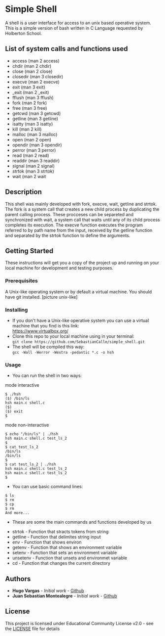# Simple Shell

A shell is a user interface for access to an unix based operative system. This is a simple version of bash written in C Language requested by Holberton School.

## List of system calls and functions used
* access (man 2 access)
* chdir (man 2 chdir)
* close (man 2 close)
* closedir (man 3 closedir)
* execve (man 2 execve)
* exit (man 3 exit)
* _exit (man 2 _exit)
* fflush (man 3 fflush)
* fork (man 2 fork)
* free (man 3 free)
* getcwd (man 3 getcwd)
* getline (man 3 getline)
* isatty (man 3 isatty)
* kill (man 2 kill)
* malloc (man 3 malloc)
* open (man 2 open)
* opendir (man 3 opendir)
* perror (man 3 perror)
* read (man 2 read)
* readdir (man 3 readdir)
* signal (man 2 signal)
* strtok (man 3 strtok)
* wait (man 2 wait

## Description

This shell was mainly developed with fork, execve, wait, getline and strtok. The fork is a system call that creates a new child process by duplicating the parent calling process. These procceses can be separeted and synchronized with wait, a system call that waits until any of its child process completes its execution. The execve function executes the program referred to by path name from the input, received by the getline function and separated by the strtok function to define the arguments.

## Getting Started

These instructions will get you a copy of the project up and running on your local machine for development and testing purposes. 

### Prerequisites

A Unix-like operating system or by default a virtual machine. You should have git installed.
[picture unix-like]

### Installing

- If you don't have a Unix-like operative system you can use a virtual machine that you find is this link:<br /> https://www.virtualbox.org/
- Clone this repo to your local machine using in your terminal:<br />
`git clone https://github.com/SebastianCalle/simple_shell.git`
- The shell will be compiled this way:<br />
```gcc -Wall -Werror -Wextra -pedantic *.c -o hsh```

### Usage

- You can run the shell in two ways:

mode interactive
```shell
$ ./hsh
($) /bin/ls
hsh main.c shell.c
($)
($) exit
$
```
mode non-interactive
```shell
$ echo "/bin/ls" | ./hsh
hsh main.c shell.c test_ls_2
$
$ cat test_ls_2
/bin/ls
/bin/ls
$
$ cat test_ls_2 | ./hsh
hsh main.c shell.c test_ls_2
hsh main.c shell.c test_ls_2
$
```
- You can use basic command lines: 

```shell
$ ls
$ rm
$ cp
$ rm
And more...
```

- These are some the main commands and functions developed by us

* strtok - Function that stracts tokens from string
* getline - Function that delimites string input
* env - Function that shows environ
* getenv - Function that shows an environment variable
* setenv - Function that sets an environment variable
* unsetenv - Function that unsets and environmet variable
* cd - Function that changes the current directory

## Authors

* **Hugo Vargas** - *Initial work* - [Github](https://github.com/vargas88hugo)
* **Juan Sebastian Montealegre** - *Initial work* - [Github](https://github.com/SebastianCalle)

## License

This project is licensed under Educational Community License v2.0 - see the [LICENSE](https://opensource.org/licenses/ECL-2.0) file for details
